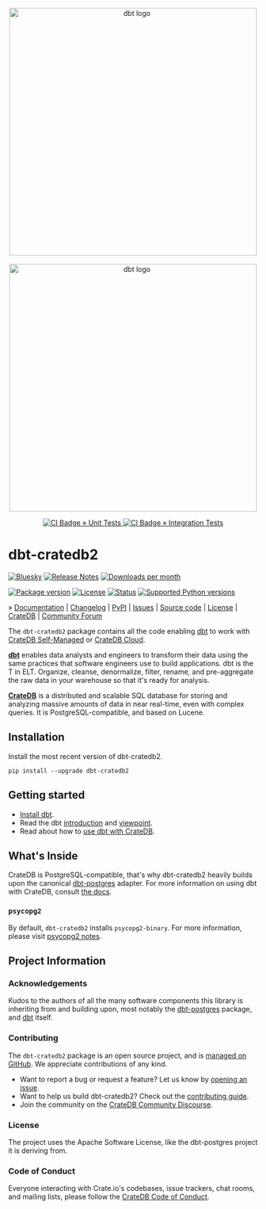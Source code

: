 <p align="center">
  <img src="https://raw.githubusercontent.com/dbt-labs/dbt/ec7dee39f793aa4f7dd3dae37282cc87664813e4/etc/dbt-logo-full.svg" alt="dbt logo" width="500"/>
  <br/><br/>
  <img src="https://github.com/user-attachments/assets/70485bb9-9809-46ce-a189-858676780b2b" alt="dbt logo" width="500"/>
</p>
<p align="center">
  <a href="https://github.com/crate/dbt-cratedb2/actions/workflows/unit-tests.yml">
    <img src="https://github.com/crate/dbt-cratedb2/actions/workflows/unit-tests.yml/badge.svg?event=push" alt="CI Badge » Unit Tests"/>
  </a>
  <a href="https://github.com/crate/dbt-cratedb2/actions/workflows/integration-tests.yml">
    <img src="https://github.com/crate/dbt-cratedb2/actions/workflows/integration-tests.yml/badge.svg?event=push" alt="CI Badge » Integration Tests"/>
  </a>
</p>

# dbt-cratedb2

[![Bluesky][badge-bluesky]][project-bluesky]
[![Release Notes][badge-release-notes]][project-release-notes]
[![Downloads per month][badge-downloads-per-month]][project-downloads]

[![Package version][badge-package-version]][project-pypi]
[![License][badge-license]][project-license]
[![Status][badge-status]][project-pypi]
[![Supported Python versions][badge-python-versions]][project-pypi]

» [Documentation]
| [Changelog]
| [PyPI]
| [Issues]
| [Source code]
| [License]
| [CrateDB]
| [Community Forum]

The `dbt-cratedb2` package contains all the code enabling [dbt] to work with
[CrateDB Self-Managed] or [CrateDB Cloud].

**[dbt]** enables data analysts and engineers to transform their data using the
same practices that software engineers use to build applications.
dbt is the T in ELT. Organize, cleanse, denormalize, filter, rename, and
pre-aggregate the raw data in your warehouse so that it's ready for analysis.

**[CrateDB]** is a distributed and scalable SQL database for storing and
analyzing massive amounts of data in near real-time, even with complex queries.
It is PostgreSQL-compatible, and based on Lucene.

## Installation
Install the most recent version of dbt-cratedb2.
```shell
pip install --upgrade dbt-cratedb2
```

## Getting started

- [Install dbt](https://docs.getdbt.com/docs/core/installation-overview).
- Read the dbt [introduction](https://docs.getdbt.com/docs/introduction/) and
  [viewpoint](https://docs.getdbt.com/community/resources/viewpoint).
- Read about how to [use dbt with CrateDB].

## What's Inside

CrateDB is PostgreSQL-compatible, that's why dbt-cratedb2
heavily builds upon the canonical [dbt-postgres] adapter.
For more information on using dbt with CrateDB,
consult [the docs].

### `psycopg2`
By default, `dbt-cratedb2` installs `psycopg2-binary`.
For more information, please visit [psycopg2 notes].


## Project Information

### Acknowledgements
Kudos to the authors of all the many software components this library is
inheriting from and building upon, most notably the [dbt-postgres]
package, and [dbt][dbt-core] itself.

### Contributing
The `dbt-cratedb2` package is an open source project, and is
[managed on GitHub]. We appreciate contributions of any kind.

- Want to report a bug or request a feature? Let us know by [opening an issue].
- Want to help us build dbt-cratedb2? Check out the [contributing guide].
- Join the community on the [CrateDB Community Discourse].

### License
The project uses the Apache Software License, like the dbt-postgres project
it is deriving from.

### Code of Conduct
Everyone interacting with Crate.io's codebases, issue trackers, chat rooms, and
mailing lists, please follow the [CrateDB Code of Conduct].


[contributing guide]: https://github.com/crate/dbt-cratedb2/blob/main/CONTRIBUTING.md
[CrateDB]: https://cratedb.com/database
[CrateDB Cloud]: https://cratedb.com/database/cloud
[CrateDB Self-Managed]: https://cratedb.com/database/self-managed
[CrateDB Code of Conduct]: https://github.com/crate/crate/blob/master/CODE_OF_CONDUCT.md
[CrateDB Community Discourse]: https://community.cratedb.com/
[dbt]: https://www.getdbt.com/
[dbt-core]: https://pypi.org/project/dbt-core/
[dbt-postgres]: https://pypi.org/project/dbt-postgres/
[opening an issue]: https://github.com/crate/dbt-cratedb2/issues/new
[psycopg2 notes]: https://github.com/crate/dbt-cratedb2/blob/genesis/docs/psycopg2.md
[the docs]: https://docs.getdbt.com/docs/core/connect-data-platform/cratedb-setup
[use dbt with CrateDB]: https://cratedb.com/docs/guide/integrate/dbt/

[Changelog]: https://github.com/crate/dbt-cratedb2/blob/main/CHANGELOG.md
[Community Forum]: https://community.cratedb.com/
[Documentation]: https://cratedb.com/docs/guide/integrate/dbt/
[Issues]: https://github.com/crate/dbt-cratedb2/issues
[License]: https://github.com/crate/dbt-cratedb2/blob/main/LICENSE
[managed on GitHub]: https://github.com/crate/dbt-cratedb2
[PyPI]: https://pypi.org/project/dbt-cratedb2/
[Source code]: https://github.com/crate/dbt-cratedb2

[badge-bluesky]: https://img.shields.io/badge/Bluesky-0285FF?logo=bluesky&logoColor=fff&label=Follow%20%40CrateDB
[badge-downloads-per-month]: https://pepy.tech/badge/dbt-cratedb2/month
[badge-license]: https://img.shields.io/github/license/crate/dbt-cratedb2.svg
[badge-package-version]: https://img.shields.io/pypi/v/dbt-cratedb2.svg
[badge-python-versions]: https://img.shields.io/pypi/pyversions/dbt-cratedb2.svg
[badge-release-notes]: https://img.shields.io/github/release/crate/dbt-cratedb2?label=Release+Notes
[badge-status]: https://img.shields.io/pypi/status/dbt-cratedb2.svg
[project-bluesky]: https://bsky.app/search?q=cratedb
[project-downloads]: https://pepy.tech/project/dbt-cratedb2/
[project-license]: https://github.com/crate/dbt-cratedb2/blob/main/LICENSE
[project-pypi]: https://pypi.org/project/dbt-cratedb2
[project-release-notes]: https://github.com/crate/dbt-cratedb2/releases
